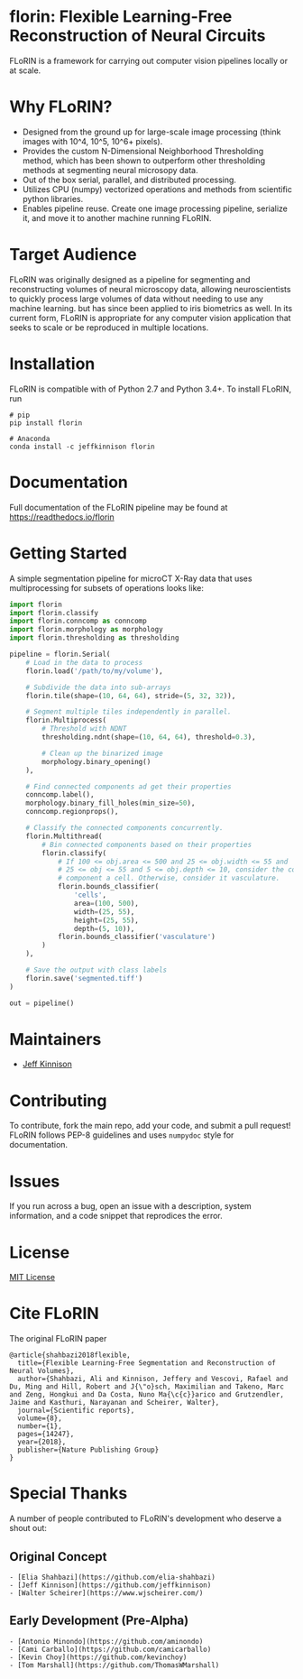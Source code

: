 # florin: Flexible Learning-Free Reconstruction of Neural Circuits

FLoRIN is a framework for carrying out computer vision pipelines locally or at
scale.

# Why FLoRIN?

- Designed from the ground up for large-scale image processing (think images
  with 10^4, 10^5, 10^6+ pixels).
- Provides the custom N-Dimensional Neighborhood Thresholding method, which has
  been shown to outperform other thresholding methods at segmenting neural
  microsopy data.
- Out of the box serial, parallel, and distributed processing.
- Utilizes CPU (numpy) vectorized operations and methods from scientific python
  libraries.
- Enables pipeline reuse. Create one image processing pipeline, serialize it,
  and move it to another machine running FLoRIN.

# Target Audience

FLoRIN was originally designed as a pipeline for segmenting and reconstructing
volumes of neural microscopy data, allowing neuroscientists to quickly process
large volumes of data without needing to use any machine learning.
but has since been applied to iris biometrics as well. In its
current form, FLoRIN is appropriate for any computer vision application that
seeks to scale or be reproduced in multiple locations.

# Installation

FLoRIN is compatible with of Python 2.7 and Python 3.4+. To install FLoRIN, run

```
# pip
pip install florin

# Anaconda
conda install -c jeffkinnison florin
```

# Documentation

Full documentation of the FLoRIN pipeline may be found at https://readthedocs.io/florin

# Getting Started

A simple segmentation pipeline for microCT X-Ray data that uses multiprocessing
for subsets of operations looks like:

```python
import florin
import florin.classify
import florin.conncomp as conncomp
import florin.morphology as morphology
import florin.thresholding as thresholding

pipeline = florin.Serial(
    # Load in the data to process
    florin.load('/path/to/my/volume'),

    # Subdivide the data into sub-arrays
    florin.tile(shape=(10, 64, 64), stride=(5, 32, 32)),

    # Segment multiple tiles independently in parallel.
    florin.Multiprocess(
        # Threshold with NDNT
        thresholding.ndnt(shape=(10, 64, 64), threshold=0.3),

        # Clean up the binarized image
        morphology.binary_opening()
    ),

    # Find connected components ad get their properties
    conncomp.label(),
    morphology.binary_fill_holes(min_size=50),
    conncomp.regionprops(),

    # Classify the connected components concurrently.
    florin.Multithread(
        # Bin connected components based on their properties
        florin.classify(
            # If 100 <= obj.area <= 500 and 25 <= obj.width <= 55 and
            # 25 <= obj <= 55 and 5 <= obj.depth <= 10, consider the connected
            # component a cell. Otherwise, consider it vasculature.
            florin.bounds_classifier(
                'cells',
                area=(100, 500),
                width=(25, 55),
                height=(25, 55),
                depth=(5, 10)),
            florin.bounds_classifier('vasculature')
        )
    ),

    # Save the output with class labels
    florin.save('segmented.tiff')
)

out = pipeline()
```

# Maintainers

- [Jeff Kinnison](https://github.com/jeffkinnison "Jeff Kinnison on GitHub")

# Contributing

To contribute, fork the main repo, add your code, and submit a pull request! FLoRIN follows PEP-8 guidelines and uses `numpydoc` style for documentation.

# Issues

If you run across a bug, open an issue with a description, system information, and a code snippet that reprodices the error.

# License

[MIT License](https://github.com/jeffkinnison/florin/blob/master/LICENSE "MIT License")

# Cite FLoRIN

The original FLoRIN paper

```
@article{shahbazi2018flexible,
  title={Flexible Learning-Free Segmentation and Reconstruction of Neural Volumes},
  author={Shahbazi, Ali and Kinnison, Jeffery and Vescovi, Rafael and Du, Ming and Hill, Robert and J{\"o}sch, Maximilian and Takeno, Marc and Zeng, Hongkui and Da Costa, Nuno Ma{\c{c}}arico and Grutzendler, Jaime and Kasthuri, Narayanan and Scheirer, Walter},
  journal={Scientific reports},
  volume={8},
  number={1},
  pages={14247},
  year={2018},
  publisher={Nature Publishing Group}
}
```

# Special Thanks

A number of people contributed to FLoRIN's development who deserve a shout out:

## Original Concept
    - [Elia Shahbazi](https://github.com/elia-shahbazi)
    - [Jeff Kinnison](https://github.com/jeffkinnison)
    - [Walter Scheirer](https://www.wjscheirer.com/)

## Early Development (Pre-Alpha)
    - [Antonio Minondo](https://github.com/aminondo)
    - [Cami Carballo](https://github.com/camicarballo)
    - [Kevin Choy](https://github.com/kevinchoy)
    - [Tom Marshall](https://github.com/ThomasWMarshall)
